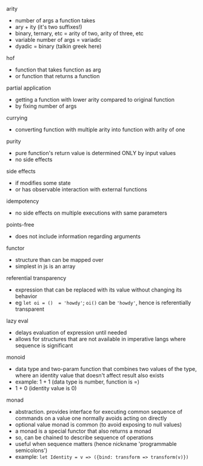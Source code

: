 arity
- number of args a function takes
- ary + ity (it's two suffixes!)
- binary, ternary, etc = arity of two, arity of three, etc
- variable number of args = variadic
- dyadic = binary (talkin greek here)

hof
- function that takes function as arg
- or function that returns a function

partial application
- getting a function with lower arity compared to original function
- by fixing number of args

currying
- converting function with multiple arity into function with arity of one

purity
- pure function's return value is determined ONLY by input values
- no side effects

side effects
- if modifies some state
- or has observable interaction with external functions

idempotency
- no side effects on multiple executions with same parameters

points-free
- does not include information regarding arguments

functor
- structure than can be mapped over
- simplest in js is an array

referential transparency
- expression that can be replaced with its value without changing its behavior
- eg `let oi = ()  = 'howdy'`; `oi()` can be `'howdy'`, hence is referentially transparent

lazy eval
- delays evaluation of expression until needed
- allows for structures that are not available in imperative langs where sequence is significant

monoid
- data type and two-param function that combines two values of the type, where an identity value that doesn't affect result also exists
- example: 1 + 1 (data type is number, function is =)
- 1 + 0 (identity value is 0)

monad
- abstraction. provides interface for executing common sequence of commands on a value one normally avoids acting on directly
- optional value monad is common (to avoid exposing to null values)
- a monad is a special functor that also returns a monad
- so, can be chained to describe sequence of operations
- useful when sequence matters (hence nickname 'programmable semicolons')
- example: `let Identity = v => ({bind: transform => transform(v)})`

